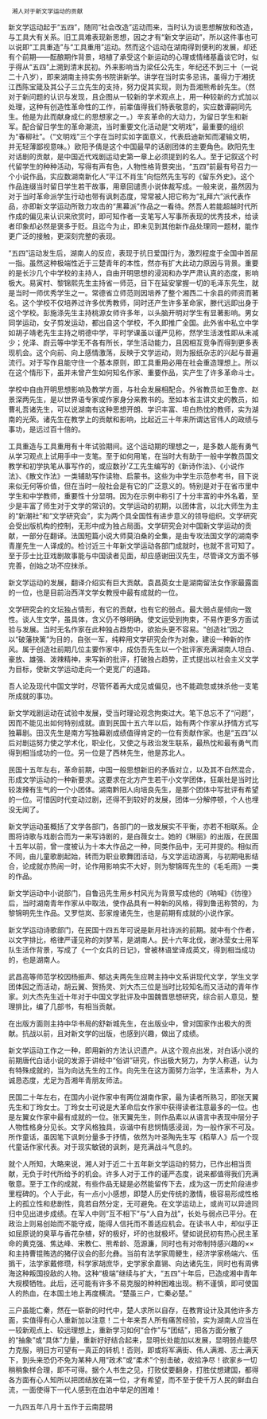      湘人对于新文学运动的贡献 

   新文学运动起于“五四”，随同“社会改造”运动而来，当时认为谈思想解放和改造，与工具大有关系。旧工具难表现新思想，因之才有“新文学运动”，所以这件事也可以说即“工具重造”与“工具重用”运动。然而这个运动在湖南得到便利的发展，却还有个前期——酝酿期作背景，培植了承受这个新运动的心理或情绪基矗谈它时，似乎得从“五四”上溯到清末民初。外来影响当为梁任公先生，年纪还不到三十（一说二十八岁），即来湖南主持实务书院讲新学。讲学在当时实多忌讳，虽得力于湘抚江西陈宝箴及其公子三立先生的支持，努力促其实现，则为吾湘熊希龄先生。（然对于新问题的认识与发现，且企图从一较新的学术观点上，用一种较新的方式加以处理，这种有创造性革命性的工作，前辈值得我们特表敬意的，实应数谭嗣同先生。他是为此而献身成仁的思想家之一。）辛亥革命的大动力，为留日学生和新军。配合留日学生的革命潮流，当时重要文化活动是“文明戏”，最重要的组织为“春柳社”。（“文明戏”三个字在当时实如字面意义，代表启迪新知而灌输文明，并无轻薄鄙视意味。）欧阳予倩是这个中国最早的话剧团体的主要角色。欧阳先生对话剧的贡献，是中国近代戏剧运动史第一章上必须提到的名人。至于记叙这个时代留学生的种种活动，写得有声有色，人物性格背景突出，“五四”前最有号召力一个小说作品，实应数湖南新化人“平江不肖生”向恺然先生写的《留东外史》。这个作品连缀当时留日学生若干故事，用章回谴责小说体裁写成。一般来说，虽然因为对于当时革命派学生行动也带有讽刺态度，常常被人把它称为“礼拜六”派代表作品，亦即新文学运动所致力攻击的“黑幕派”作品之一看待。然吾人若能超越时代所作成的偏见来认识来欣赏时，即可知作者一支笔写人写事所表现的优秀技术，给读者印象却必然是褒多于贬。且迄今为止，即未见到其他新作品处理同一题材，能作更广泛的接触，更深刻完整的表现。

   “五四”运动发生后，湖南人的反应，表现于抗日爱国行为，激烈程度于全国中首屈一指。虽然这种极端性近于三楚青年的本性，然亦有扩大此动力原因与背景。重要的是长沙几个中学校的主持人，自由开明思想的浸润和办学严肃认真的态度，影响极大。易寅村、黎锦熙先生主持省一师范，目下在延安掌握一切的毛泽东先生，就是当时一师优秀学生之一。常德省立师范则因培养了整个湘西二十余县的师资而著名。这个学校不仅培养过许多优秀教师，同时还产生许多革命家，滕代远即出身于这个学校。彭施涤先生主持桃源女师许多年，以头脑开明对学生有显著影响。男女同学运动，女子剪发运动，都出自这个学校，不久即推广全国。此外省中私立中学如胡子靖老先生主持之明德中学，平时学课虽以谨严见称，然学生活泼性即从未减少；兑泽、嶎云等中学无不各有所长，学生活动能力，且因相互竞争而得到更多表现机会。这个向前、向上感情激荡，反映于文学运动，则为报纸杂志的兴起与普遍流行。对于写作且能守住一个基本原则，即工具重用必用在社会重造理想上。所以在这个情形下，虽并未曾产生如何知名作家、重要作品，实产生了许多革命斗士。

   学校中自由开明思想影响及教学方面，与社会发展相配合。外省教员如王鲁彦、赵景深两先生，是以世界语专家或作家身分来教书的。至如本省主讲文史的教员，如曹礼吾诸先生，可以说湖南有这种思想开朗、学识丰富、坦白热忱的教师，实为湖南的光荣。诸先生在教学上的贡献和影响，比起近三十年来所谓达官伟人的政绩与事功，是远过百十倍的。

   工具重造与工具重用有十年试验期间。这个运动期的理想之一，是多数人能有勇气从学习观点上试用手中一支笔。至于如何用笔，在当时大有助于一般中学教员国文教学和初学执笔从事写作的，或应数孙'Z工先生编写的《新诗作法》、《小说作法》、《散文作法》一类辅助写作读物、启蒙书。这些为中学生示范参考书，目下说来似无何等价值，但在当时一般社会是有它的广泛意义的。特别是对于在省市里中学生和中学教师，重要性十分显明。因为在示例中称引了十分丰富的中外名着，至少是丰富了师生对于文学的常识的。文学运动的初期，以团体言，以北大师生为主的“新潮社”和“文学研究会”，实为两个具全国性有进步意义的领导组织。文学研究会受出版机构的控制，无形中成为独占局面。文学研究会对中国新文学运动的贡献，一部分在翻译。法国短篇小说大师莫泊桑的全集，是由专攻法国文学的湖南李青崖先生一人译成的。检讨近三十年新文学运动各部门成就时，也就不言可知了。至于莎士比亚戏剧故事能与中国读者见面，却应感谢田汉先生，尽管译文方面不够完善，创始之功不应抹杀。

   新文学运动的发展，翻译介绍实有巨大贡献。袁昌英女士是湖南留法女作家最露面的一位，也是目前治西洋文学女教授中最有成就的一位。 

   文学研究会的文坛独占情形，有它的贡献，也有它的弱点。最大弱点是倾向一致性。谈人生文学，虽具体，含义仍不够明确。使文运受到拘束，不易作更多方面试验与发展。当时无名作家在此种独占趋势中，欲抬头更不容易。“创造社”因之以“破藩抉篱”为目的，自张一军，纯粹用文学研究会作为对象，建设一种新的作风。属于创造社前期几位主要作家中，成仿吾先生以一个批评家充满湖南人坦白、豪放、雄强、泼辣精神，来写新的批评，打破独占趋势，正式提出以社会主义文学为目标，使新文学运动走向一个更宽广的道路。

   吾人论及现代中国文学时，尽管怀着再大成见或偏见，也不能疏忽或抹杀他一支笔所成就的事功。 

   新文学戏剧运动在试验中发展，受当时理论观念拘束过大。笔下总忘不了“问题”，因而不能见出如何特别成就。直到民国十五六年以后，始有两个作家从抒情方式写独幕剧。田汉先生是南方写独幕剧成绩值得肯定的一位有贡献作家。也是“五四”以后对剧运努力使之学术化，职业化，又使之与政治发生联系，最热忱和最有勇气而得到相当成功的一位。另一位是了西林先生，他是苏北人。

   民国十五年左右，革命前期，中国一般思想新旧的矛盾对立，以及其不自然混合，形成文学运动的一种新要求。这要求在北方产生若干小文学团体，狂飙社是当时比较泼辣有生气的一个小团体。湖南黔阳人向培良先生，是那个团体中写批评有希望的一位。可惜因时代变动过剧，还得不到较好的发展，团体一分解停顿，个人也埋没无闻了。

   新文学运动虽概括了文学各部门，各部门的一致发展实不平衡，亦若不相联系。企图将诗歌与戏剧合而为一来写诗剧的，是白薇女士。她的《琳丽》的出版，在民国十五年以前，曾一度被认为十本大作品之一种，同类作品中，无可并提的。相似而不同，由儿童歌剧起始，转而为职业歌舞团活动，与文学运动游离，与初期电影结合，论成就亦热闹一时，论作用影响实不大好，则为黎锦晖先生的《毛毛雨》一类的作品。

   新文学运动中小说部门，自鲁迅先生用乡村风光为背景写成他的《呐喊》《彷徨》后，当时湖南青年作家从中取法，使作品具有一种新的风格，得到鲁迅称赞的，为黎锦明先生作品。又罗恺岚、彭家煌诸先生，也是前期有成就的小说作家。

   新文学运动诗歌部门，在民国十四五年可说是新月社诗派的前期。就中有个作者，以文字排比，格律严谨见称的刘梦苇，是湖南人。民十六年北伐，谢冰莹女士用军队生活作背景，写成了《一个女兵的日记》，曾被林语堂译成英文，得到相当成功的，也是湖南人。

   武昌高等师范学校因杨振声、郁达夫两先生应聘主持中文系讲现代文学，学生文学团体因之而活动，胡云翼、贺扬灵、刘大杰三位是当时比较知名而又活动的青年作家。刘大杰先生近十年对于中国文学批评及中国魏晋思想研究，综合前人意见，整理排比，编了几部书，有相当贡献。

   在出版方面则主持中华书局的舒新城先生，在出版业中，曾对国家作出极大的贡献。抗战以前，且对新文学的出版，也感到兴趣，做出了成绩。 

   新文学运动工作之一种，即用新的方法认识遗产。从这个观点出发，对白话小说的前期唐代白话小说的发源于讲经中“俗讲”研究，作出极大努力，为学人称道，认为有特殊成就的，当为向达先生的工作。向先生在这方面努力治学，生活素朴，为人诚恳态度，尤足为吾湘年青朋友师法。

   民国二十年左右，在国内小说作家中有两位湖南作家，最为读者所熟习，即张天翼先生和丁玲女士。丁玲女士可说是大革命后女作家中获得读者注意最多的一位。也是左翼女作家中最有成就的一位。张天翼先生，则作品素以从语言中表现中层分子人物性格身分见长。文字风格独具，诙谐中有悲悯情感浸润，为一般作家不可及。所作童话，虽因笔下讽刺分量多于抒情，依然为叶圣陶先生写《稻草人》后一个现代童话作家代表。对于现实敏锐的讽刺，是充满战斗气息的。

   就个人所知，大略来说，湘人对于近二十五年新文学运动的努力，已作出相当贡献，无负于时代所给予的机会。许多人对于工作的谨严态度，说来都值得我们充满敬意。至于工作的成就，有些作品无疑是必然能留传下去，成为这一历史阶段进步里程碑的。个人于此，有一点小小感想，即楚人历史传统的激情，极容易形成性格上的孤立性和悲剧性，竟若自然分定，无可避免。在文学运动上，或尚可以异途同归中见出进步成绩。在军人中则“互不相下”与“人自为战”，长处与弱点已平分。在政治上则易创始而不能守成，能得人信托而不善适应机会。在读书人中，却似乎正如屈原说的臭草与香花杂植，好的极好，坏的也就极坏。譬如说民初有热心民主革命的黄克强、焦达峰、宋教仁、熊希龄、范源濂，同时也有对帝制特感兴趣的××和主持曹锟贿选的猪仔议会的彭允彝。当前有法学家周鲠生，经济学家杨端六、伍撝干，法学家戴修瓒，科学家胡庶华，史学家余嘉锡、向达诸先生，同时也有周佛海这种叛国投敌的人物。这种“极端”继续与扩大，“五四”十年后，已造成湘中青年大规模牺牲。此后，还可能有许多不易克服的种种困难出现。稍不谨慎，即可使国人的热血，在本国土地上再度横流。“楚虽三户，亡秦必楚。” 

   三户虽能亡秦，然在一崭新的时代中，楚人求所以自存，在教育设计及其他许多方面，实值得有心人重新加以注意！二十年来吾人所有痛苦经验，实为湖南人应当在一较新观点上、较远理想上，重新学习如何“合作”与“团结”，把各方面分散了的“抽象”或“具体”力量，重新好好结合起来，显明长处能加以发展，显明弱点能尽力克服，明日方可望有一真正的转机！否则，即或将军满街、伟人满湘、志士满天下，到头来恐仍不免为某种人用“政术”或“柔术”个别击破，收拾净尽！欲家乡一切稍稍象样合理，即不可得。据个人书生之见，打败仗要翻身，打胜仗想建国，都得各方面有心人知所以把团结放在第一位，才有希望，而不至于使千万人民的鲜血白流，一面使得下一代人感到在血泊中举足的困难！

   一九四五年八月十五作于云南昆明 

